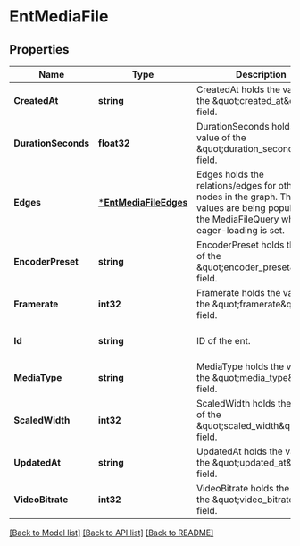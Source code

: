 # EntMediaFile

## Properties
Name | Type | Description | Notes
------------ | ------------- | ------------- | -------------
**CreatedAt** | **string** | CreatedAt holds the value of the \&quot;created_at\&quot; field. | [optional] [default to null]
**DurationSeconds** | **float32** | DurationSeconds holds the value of the \&quot;duration_seconds\&quot; field. | [optional] [default to null]
**Edges** | [***EntMediaFileEdges**](ent.MediaFileEdges.md) | Edges holds the relations/edges for other nodes in the graph. The values are being populated by the MediaFileQuery when eager-loading is set. | [optional] [default to null]
**EncoderPreset** | **string** | EncoderPreset holds the value of the \&quot;encoder_preset\&quot; field. | [optional] [default to null]
**Framerate** | **int32** | Framerate holds the value of the \&quot;framerate\&quot; field. | [optional] [default to null]
**Id** | **string** | ID of the ent. | [optional] [default to null]
**MediaType** | **string** | MediaType holds the value of the \&quot;media_type\&quot; field. | [optional] [default to null]
**ScaledWidth** | **int32** | ScaledWidth holds the value of the \&quot;scaled_width\&quot; field. | [optional] [default to null]
**UpdatedAt** | **string** | UpdatedAt holds the value of the \&quot;updated_at\&quot; field. | [optional] [default to null]
**VideoBitrate** | **int32** | VideoBitrate holds the value of the \&quot;video_bitrate\&quot; field. | [optional] [default to null]

[[Back to Model list]](../README.md#documentation-for-models) [[Back to API list]](../README.md#documentation-for-api-endpoints) [[Back to README]](../README.md)


